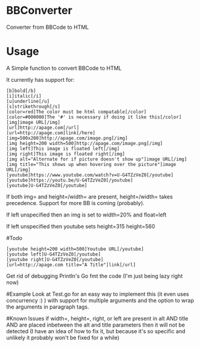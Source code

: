 # BBConverter
Converter from BBCode to HTML
# Usage
A Simple function to convert BBCode to HTML
    
It currently has support for:

    [b]bold[/b]
    [i]italic[/i]
    [u]underline[/u]
    [s]strikethrough[/s]
    [color=red]The color must be html compatable[/color]
    [color=#000000]The '#' is necessary if doing it like this[/color]
    [img]image URL[/img]
    [url]http://apage.com[/url]
    [url=http://apage.com]link[/here]
    [img=500x200]http://apage.com/image.png[/img]
    [img height=200 width=500]http://apage.com/image.png[/img]
    [img left]This image is floated left[/img]
    [img right]This image is floated right[/img]
    [img alt="Alternate for if picture doesn't show up"]image URL[/img]
    [img title="This shows up when hovering over the picture"]image URL[/img]
    [youtube]https://www.youtube.com/watch?v=U-G4TZzVeZ0[/youtube]
    [youtube]https://youtu.be/U-G4TZzVeZ0[/youtube]
    [youtube]U-G4TZzVeZ0[/youtube]
    
If both img= and height=/width= are present, height=/width= takes precedence. Support for more BB is coming (probably).

If left unspecified then an img is set to width=20% and float=left

If left unspecified then youtube sets height=315 height=560

#Todo

    [youtube height=200 width=500]Youtube URL[/youtube]
    [youtube left]U-G4TZzVeZ0[/youtube]
    [youtube right]U-G4TZzVeZ0[/youtube]
    [url=http://apage.com title="A Title"]link[/url]

Get rid of debugging Println's
Go fmt the code (I'm just being lazy right now)

#Example
Look at Test.go for an easy way to implement this (it  even uses concurrency :) ) with support for multiple arguments and the option to wrap the arguments in paragraph tags.

#Known Issues
if width=, height=, right, or left are present in alt AND title AND are placed inbetween the alt and title parameters then it will not be detected (I have an idea of how to fix it, but because it's so specific and unlikely it probably won't be fixed for a while)
